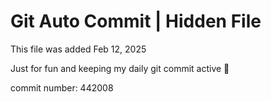 # Git Auto Commit | Hidden File

This file was added Feb 12, 2025

Just for fun and keeping my daily git commit active 🤪

commit number: 442008
